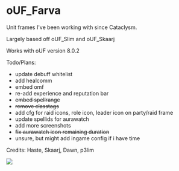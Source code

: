 # oUF_Farva
Unit frames I've been working with since Cataclysm.

Largely based off oUF_Slim and oUF_Skaarj

Works with oUF version 8.0.2

Todo/Plans:

* update debuff whitelist
* add healcomm
* embed omf
* re-add experience and reputation bar
* ~~embed spellrange~~
* ~~remove classtags~~
* add cfg for raid icons, role icon, leader icon on party/raid frame
* update spellids for aurawatch
* add more screenshots
* ~~fix aurawatch icon remaining duration~~
* unsure, but might add ingame config if i have time

Credits: Haste, Skaarj, Dawn, p3lim

![](https://i.imgur.com/1DhaRvP.jpg)
